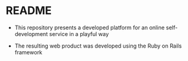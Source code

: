 # README

* This repository presents a developed platform for an online self-development service in a playful way

* The resulting web product was developed using the Ruby on Rails framework
